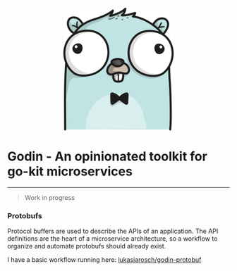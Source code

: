 <p align="center">
  <img src="https://raw.githubusercontent.com/lukasjarosch/godin/develop/gopher.png">
</p>

# Godin - An opinionated toolkit for go-kit microservices
----
> Work in progress


### Protobufs
Protocol buffers are used to describe the APIs of an application.
The API definitions are the heart of a microservice architecture, so a workflow
to organize and automate protobufs should already exist.

I have a basic workflow running here: [lukasjarosch/godin-protobuf](https://github.com/lukasjarosch/godin-protobuf)
